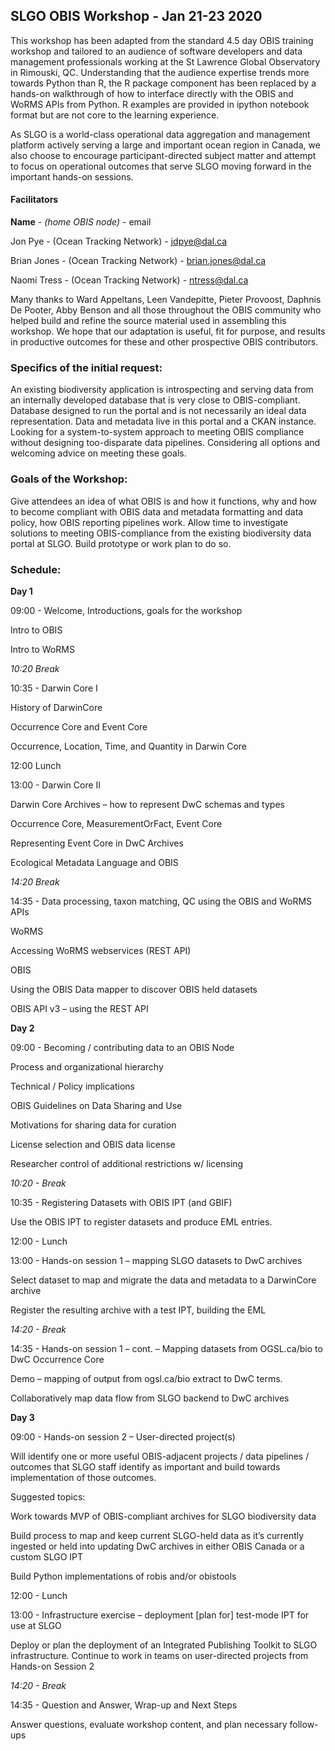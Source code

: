 ## SLGO OBIS Workshop - Jan 21-23 2020

This workshop has been adapted from the standard 4.5 day OBIS training workshop and tailored to an audience of software developers and data management professionals working at the St Lawrence Global Observatory in Rimouski, QC. Understanding that the audience expertise trends more towards Python than R, the R package component has been replaced by a hands-on walkthrough of how to interface directly with the OBIS and WoRMS APIs from Python. R examples are provided in ipython notebook format but are not core to the learning experience.

As SLGO is a world-class operational data aggregation and management platform actively serving a large and important ocean region in Canada, we also choose to encourage participant-directed subject matter and attempt to focus on operational outcomes that serve SLGO moving forward in the important hands-on sessions.

#### Facilitators
**Name** - *(home OBIS node)* - email

Jon Pye - (Ocean Tracking Network) - jdpye@dal.ca

Brian Jones -  (Ocean Tracking Network) - brian.jones@dal.ca

Naomi Tress - (Ocean Tracking Network) - ntress@dal.ca

Many thanks to Ward Appeltans, Leen Vandepitte, Pieter Provoost, Daphnis De Pooter, Abby Benson and all those throughout the OBIS community who helped build and refine the source material used in assembling this workshop. We hope that our adaptation is useful, fit for purpose, and results in productive outcomes for these and other prospective OBIS contributors.

### Specifics of the initial request:

An existing biodiversity application is introspecting and serving data from an internally developed database that is very close to OBIS-compliant. Database designed to run the portal and is not necessarily an ideal data representation. Data and metadata live in this portal and a CKAN instance. Looking for a system-to-system approach to meeting OBIS compliance without designing too-disparate data pipelines. Considering all options and welcoming advice on meeting these goals.



### Goals of the Workshop:

Give attendees an idea of what OBIS is and how it functions, why and how to become compliant with OBIS data and metadata formatting and data policy, how OBIS reporting pipelines work. Allow time to investigate solutions to meeting OBIS-compliance from the existing biodiversity data portal at SLGO. Build prototype or work plan to do so.  


### Schedule:

**Day 1**

09:00  -  Welcome, Introductions, goals for the workshop  

Intro to OBIS

Intro to WoRMS

*10:20     Break*

10:35  -  Darwin Core I

History of DarwinCore  

Occurrence Core and Event Core

Occurrence, Location, Time, and Quantity in Darwin Core

12:00     Lunch

13:00  -  Darwin Core II  

Darwin Core Archives – how to represent DwC schemas and types

Occurrence Core, MeasurementOrFact, Event Core

Representing Event Core in DwC Archives

Ecological Metadata Language and OBIS

*14:20     Break*

14:35  -  Data processing, taxon matching, QC using the OBIS and WoRMS APIs

WoRMS

Accessing WoRMS webservices (REST API)

OBIS

Using the OBIS Data mapper to discover OBIS held datasets

OBIS API v3 – using the REST API  



**Day 2**

09:00  -  Becoming / contributing data to an OBIS Node

Process and organizational hierarchy

Technical / Policy implications

  OBIS Guidelines on Data Sharing and Use

Motivations for sharing data for curation

License selection and OBIS data license

Researcher control of additional restrictions w/ licensing

*10:20  -  Break*

10:35  -  Registering Datasets with OBIS IPT (and GBIF)

Use the OBIS IPT to register datasets and produce EML entries.

12:00  -  Lunch

13:00  -  Hands-on session 1 – mapping SLGO datasets to DwC archives

Select dataset to map and migrate the data and metadata to a DarwinCore archive

Register the resulting archive with a test IPT, building the EML

*14:20  -  Break*

14:35  -  Hands-on session 1 – cont. – Mapping datasets from OGSL.ca/bio to DwC Occurrence Core

Demo – mapping of output from ogsl.ca/bio extract to DwC terms.

Collaboratively map data flow from SLGO backend to DwC archives



**Day 3**

09:00  -  Hands-on session 2 – User-directed project(s)

Will identify one or more useful OBIS-adjacent projects / data pipelines / outcomes that SLGO staff identify as important and build towards implementation of those outcomes.

Suggested topics:

Work towards MVP of OBIS-compliant archives for SLGO biodiversity data

Build process to map and keep current SLGO-held data as it’s currently ingested or held into updating DwC archives in either OBIS Canada or a custom SLGO IPT

Build Python implementations of robis and/or obistools



12:00  -  Lunch

13:00  -  Infrastructure exercise – deployment [plan for] test-mode IPT for use at SLGO

Deploy or plan the deployment of an Integrated Publishing Toolkit to SLGO infrastructure. Continue to work in teams on user-directed projects from Hands-on Session 2

*14:20  -  Break*

14:35  -  Question and Answer, Wrap-up and Next Steps  

Answer questions, evaluate workshop content, and plan necessary follow-ups
